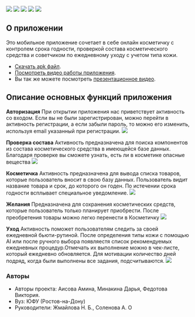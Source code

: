 ![](https://github.com/Biersack04/Ecobeauty/raw/master/screeenshots/log1.png)
![](https://github.com/Biersack04/Ecobeauty/raw/master/screeenshots/log2.png)
![](https://github.com/Biersack04/Ecobeauty/raw/master/screeenshots/log3.png)
![](https://github.com/Biersack04/Ecobeauty/raw/master/screeenshots/log4.png)
![](https://github.com/Biersack04/Ecobeauty/raw/master/screeenshots/log5.png)
## О приложении

Это мобильное приложение сочетает в себе онлайн косметичку с контролем срока годности, проверкой состава косметического средства и советчиком по ежедневному уходу с учетом типа кожи.

- [Скачать apk файл](https://laravel.com/docs/routing).
- [Посмотреть видео работы приложения](https://laravel.com/docs/container).
- Вы так же можете посмотреть [презентационное видео](https://drive.google.com/file/d/1dt3-S3yBxz2Mc18dlRcfPP4kPb2IevQ6/view?usp=sharing).

## Описание основных функций приложения

**Авторизация**
При открытии приложения нас приветствует активность со входом. Если вы не были зарегистрирован, можно перейти в активность регистрации, а если забыли пароль, то можно его изменить, используя email указанный при регистрации.
![](https://github.com/Biersack04/Ecobeauty/raw/master/screeenshots/gif1.gif)

**Проверка состава**
Активность предназначена для поиска компонентов из состава косметического средства в имеющейся базе данных. Благодаря проверке вы сможете узнать, есть ли в косметике опасные вещества
![](https://github.com/Biersack04/Ecobeauty/raw/master/screeenshots/gif2.gif)

**Косметичка**
Активность предназначена для вывода списка товаров, которые пользователь вносит в свою базу данных. Пользователь видит название товара и срок, до которого он годен. По истечении срока годности всплывает специальное уведомление.
![](https://github.com/Biersack04/Ecobeauty/raw/master/screeenshots/gif3.gif)

**Желания**
Предназначена для сохранения косметических средств, которые пользователь только планирует приобрести. После преобретения товары можно легко перенести в Косметичку
![](https://github.com/Biersack04/Ecobeauty/raw/master/screeenshots/gif4.gif)

**Уход**
Активность поможет пользователям следить за своей ежедневной бьюти-рутиной. После определения типы кожи с помощью AI или после ручного выбора появляестя список рекомендуемых ежедневных процедур.Отмечать их выполнение можно в чек-листе, который ежедневно обновляется. Для мотивации количество дней подряд, когда были выполнены все задания, подсчитываются.
![](https://github.com/Biersack04/Ecobeauty/raw/master/screeenshots/gif5.gif)
### Авторы

- Авторы проекта: Аисова Амина, Минакина Дарья, Федотова Виктория.
- Вуз: ЮФУ (Ростов-на-Дону)
- Руководители: Жмайлова Н. Б., Соленова А. О
